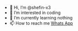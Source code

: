 - 👋 Hi, I’m @shefin-x3
- 👀 I’m interested in coding
- 🌱 I’m currently learning nothing
- 📫 How to reach me [Whats App](wa.me/919567489404)
